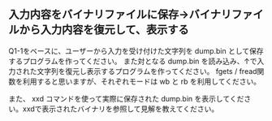 ## 入力内容をバイナリファイルに保存→バイナリファイルから入力内容を復元して、表示する

Q1-1をベースに、ユーザーから入力を受け付けた文字列を dump.bin として保存するプログラムを作ってください。
また対となる dump.bin を読み込み、↑で入力された文字列を復元し表示するプログラムを作ってください。
fgets / fread関数を利用すると思いますが、それぞれモードは wb と rb を利用してください。


また、 xxd コマンドを使って実際に保存された dump.bin を表示してください。xxdで表示されたバイナリを参照して見解を教えてください。
